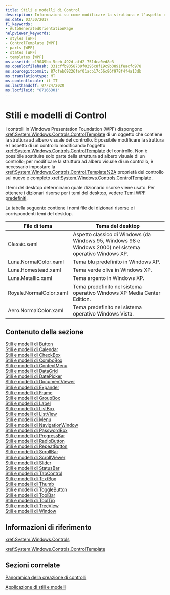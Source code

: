 ```yaml
---
title: Stili e modelli di Control
description: Informazioni su come modificare la struttura e l'aspetto di un controllo Windows Presentation Foundation modificando il ControlTemplate del controllo.
ms.date: 03/30/2017
f1_keywords:
- AutoGeneratedOrientationPage
helpviewer_keywords:
- styles [WPF]
- ControlTemplate [WPF]
- parts [WPF]
- states [WPF]
- templates [WPF]
ms.assetid: c19049bb-5ceb-492d-afd2-751dca0ed8e3
ms.openlocfilehash: 331cffb9358739f0295c8f19c9b3891feacfd978
ms.sourcegitcommit: 87cfeb69226fef01acb17c56c86f978f4f4a13db
ms.translationtype: MT
ms.contentlocale: it-IT
ms.lasthandoff: 07/24/2020
ms.locfileid: "87166301"
---
```

# <a name="control-styles-and-templates"></a>Stili e modelli di Control
I controlli in Windows Presentation Foundation (WPF) dispongono <xref:System.Windows.Controls.ControlTemplate> di un oggetto che contiene la struttura ad albero visuale del controllo. È possibile modificare la struttura e l'aspetto di un controllo modificando l'oggetto <xref:System.Windows.Controls.ControlTemplate> del controllo. Non è possibile sostituire solo parte della struttura ad albero visuale di un controllo; per modificare la struttura ad albero visuale di un controllo, è necessario impostare la <xref:System.Windows.Controls.Control.Template%2A> proprietà del controllo sul nuovo e completo <xref:System.Windows.Controls.ControlTemplate> .  
  
 I temi del desktop determinano quale dizionario risorse viene usato. Per ottenere i dizionari risorse per i temi del desktop, vedere [Temi WPF predefiniti](https://github.com/Microsoft/WPF-Samples/tree/master/Graphics/2DTransforms).  
  
 La tabella seguente contiene i nomi file dei dizionari risorse e i corrispondenti temi del desktop.  
  
|File di tema|Tema del desktop|  
|----------------|-------------------|  
|Classic.xaml|Aspetto classico di Windows (da Windows 95, Windows 98 e Windows 2000) nel sistema operativo Windows XP.|  
|Luna.NormalColor.xaml|Tema blu predefinito in Windows XP.|  
|Luna.Homestead.xaml|Tema verde oliva in Windows XP.|  
|Luna.Metallic.xaml|Tema argento in Windows XP.|  
|Royale.NormalColor.xaml|Tema predefinito nel sistema operativo Windows XP Media Center Edition.|  
|Aero.NormalColor.xaml|Tema predefinito nel sistema operativo Windows Vista.|  
  
## <a name="in-this-section"></a>Contenuto della sezione  
 [Stili e modelli di Button](button-styles-and-templates.md)  
 [Stili e modelli di Calendar](calendar-styles-and-templates.md)  
 [Stili e modelli di CheckBox](checkbox-styles-and-templates.md)  
 [Stili e modelli di ComboBox](combobox-styles-and-templates.md)  
 [Stili e modelli di ContextMenu](contextmenu-styles-and-templates.md)  
 [Stili e modelli di DataGrid](datagrid-styles-and-templates.md)  
 [Stili e modelli di DatePicker](datepicker-styles-and-templates.md)  
 [Stili e modelli di DocumentViewer](documentviewer-styles-and-templates.md)  
 [Stili e modelli di Expander](expander-styles-and-templates.md)  
 [Stili e modelli di Frame](frame-styles-and-templates.md)  
 [Stili e modelli di GroupBox](groupbox-styles-and-templates.md)  
 [Stili e modelli di Label](label-styles-and-templates.md)  
 [Stili e modelli di ListBox](listbox-styles-and-templates.md)  
 [Stili e modelli di ListView](listview-styles-and-templates.md)  
 [Stili e modelli di Menu](menu-styles-and-templates.md)  
 [Stili e modelli di NavigationWindow](navigationwindow-styles-and-templates.md)  
 [Stili e modelli di PasswordBox](passwordbox-styles-and-templates.md)  
 [Stili e modelli di ProgressBar](progressbar-styles-and-templates.md)  
 [Stili e modelli di RadioButton](radiobutton-styles-and-templates.md)  
 [Stili e modelli di RepeatButton](repeatbutton-styles-and-templates.md)  
 [Stili e modelli di ScrollBar](scrollbar-styles-and-templates.md)  
 [Stili e modelli di ScrollViewer](scrollviewer-styles-and-templates.md)  
 [Stili e modelli di Slider](slider-styles-and-templates.md)  
 [Stili e modelli di StatusBar](statusbar-styles-and-templates.md)  
 [Stili e modelli di TabControl](tabcontrol-styles-and-templates.md)  
 [Stili e modelli di TextBox](textbox-styles-and-templates.md)  
 [Stili e modelli di Thumb](thumb-styles-and-templates.md)  
 [Stili e modelli di ToggleButton](togglebutton-styles-and-templates.md)  
 [Stili e modelli di ToolBar](toolbar-styles-and-templates.md)  
 [Stili e modelli di ToolTip](tooltip-styles-and-templates.md)  
 [Stili e modelli di TreeView](treeview-styles-and-templates.md)  
 [Stili e modelli di Window](window-styles-and-templates.md)  
  
## <a name="reference"></a>Informazioni di riferimento  
 <xref:System.Windows.Controls>  
  
 <xref:System.Windows.Controls.ControlTemplate>  
  
## <a name="related-sections"></a>Sezioni correlate  
 [Panoramica della creazione di controlli](control-authoring-overview.md)  
  
 [Applicazione di stili e modelli](../../../desktop-wpf/fundamentals/styles-templates-overview.md)
